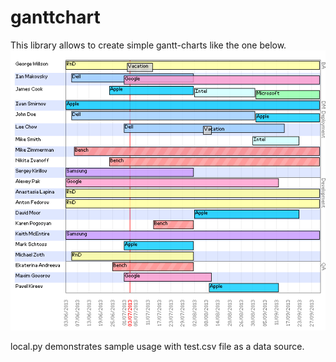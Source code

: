 ganttchart
==========

This library allows to create simple gantt-charts like the one below.
![Gantt chart generated](/out.png "Gantt chart generated")

local.py demonstrates sample usage with test.csv file as a data source.
